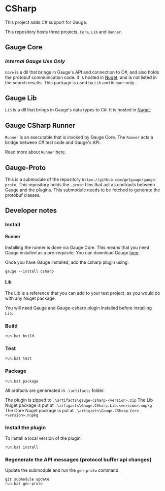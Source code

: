# CSharp

This project adds C# support for Gauge.

This repository hosts three projects, `Core`, `Lib` and `Runner`.

## Gauge Core

### *Internal Gauge Use Only*
`Core` is a dll that brings in Gauge's API and connection to C#, and also holds the protobuf communication code. It is hosted in [Nuget](https://www.nuget.org/packages/Gauge.CSharp.Core/), and is not listed in the search results. This package is used by `Lib` and `Runner` only.

## Gauge Lib
`Lib` is a dll that brings in Gauge's data types to C#. It is hosted in [Nuget](https://www.nuget.org/packages/Gauge.CSharp.Lib/).

## Gauge CSharp Runner
`Runner` is an executable that is invoked by Gauge Core. The `Runner` acts a bridge between C# test code and Gauge's API.

Read more about `Runner` [here](Runner.md).

## Gauge-Proto
This is a submodule of the repository `https://github.com/getgauge/gauge-proto`. This repository holds the `.proto` files that act as contracts between Gauge and the plugins. This submodule needs to be fetched to generate the protobuf classes.

## Developer notes

### Install

#### Runner
Installing the runner is done via Gauge Core. This means that you need Gauge installed as a pre-requisite. You can download Gauge [here](http://getgauge.io/download.html).

Once you have Gauge installed, add the csharp plugin using:

    gauge --install csharp

#### Lib
The Lib is a reference that you can add to your test project, as you would do with any Nuget package.

You will need Gauge and Gauge-csharp plugin installed before installing `Lib`.

### Build

    run.bat build

### Test

    run.bat test

### Package

    run.bat package

All artifacts are genereated in `.\artifacts` folder.

The plugin is zipped to `.\artifacts\gauge-csharp-<version>.zip`
The Lib Nuget package is put at `.\artigacts\Gauge.CSharp.Lib.<version>.nupkg`
The Core Nuget package is put at `.\artigacts\Gauge.CSharp.Core.<version>.nupkg`

### Install the plugin

To install a local version of the plugin:

    run.bat install

### Regenerate the API messages (protocol buffer api changes)

Update the submodule and run the `gen-proto` command:

    git submodule update
    run.bat gen-proto
